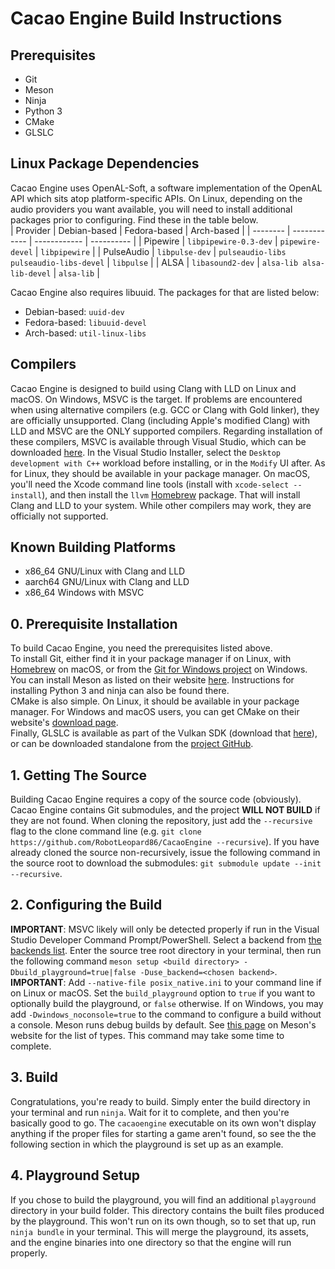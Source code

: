 # Cacao Engine Build Instructions

## Prerequisites
* Git
* Meson
* Ninja
* Python 3
* CMake
* GLSLC

## Linux Package Dependencies
Cacao Engine uses OpenAL-Soft, a software implementation of the OpenAL API which sits atop platform-specific APIs. On Linux, depending on the audio providers you want available, you will need to install additional packages prior to configuring. Find these in the table below.  
| Provider | Debian-based | Fedora-based | Arch-based |
| -------- | ------------ | ------------ | ---------- |
| Pipewire | `libpipewire-0.3-dev` | `pipewire-devel` | `libpipewire` |
| PulseAudio | `libpulse-dev` | `pulseaudio-libs pulseaudio-libs-devel` | `libpulse` |
| ALSA | `libasound2-dev` | `alsa-lib alsa-lib-devel` | `alsa-lib` |  

Cacao Engine also requires libuuid. The packages for that are listed below:
* Debian-based: `uuid-dev`
* Fedora-based: `libuuid-devel`
* Arch-based: `util-linux-libs`


## Compilers
Cacao Engine is designed to build using Clang with LLD on Linux and macOS. On Windows, MSVC is the target. If problems are encountered when using alternative compilers (e.g. GCC or Clang with Gold linker), they are officially unsupported. Clang (including Apple's modified Clang) with LLD and MSVC are the ONLY supported compilers. Regarding installation of these compilers, MSVC is available through Visual Studio, which can be downloaded [here](https://visualstudio.microsoft.com). In the Visual Studio Installer, select the `Desktop development with C++` workload before installing, or in the `Modify` UI after. As for Linux, they should be available in your package manager. On macOS, you'll need the Xcode command line tools (install with `xcode-select --install`), and then install the `llvm` [Homebrew](https://brew.sh) package. That will install Clang and LLD to your system. While other compilers may work, they are officially not supported.

## Known Building Platforms
* x86_64 GNU/Linux with Clang and LLD
* aarch64 GNU/Linux with Clang and LLD
* x86_64 Windows with MSVC

## 0. Prerequisite Installation
To build Cacao Engine, you need the prerequisites listed above.  
To install Git, either find it in your package manager if on Linux, with [Homebrew](https://brew.sh) on macOS, or from the [Git for Windows project](https://gitforwindows.org) on Windows.  
You can install Meson as listed on their website [here](https://mesonbuild.com/SimpleStart.html#installing-meson). Instructions for installing Python 3 and ninja can also be found there.  
CMake is also simple. On Linux, it should be available in your package manager. For Windows and macOS users, you can get CMake on their website's [download page](https://cmake.org/download/#latest).  
Finally, GLSLC is available as part of the Vulkan SDK (download that [here](https://vulkan.lunarg.com/sdk/home)), or can be downloaded standalone from the [project GitHub](https://github.com/google/shaderc/blob/main/downloads.md).

## 1. Getting The Source
Building Cacao Engine requires a copy of the source code (obviously). Cacao Engine contains Git submodules, and the project **WILL NOT BUILD** if they are not found. When cloning the repository, just add the `--recursive` flag to the clone command line (e.g. `git clone https://github.com/RobotLeopard86/CacaoEngine --recursive`). If you have already cloned the source non-recursively, issue the following command in the source root to download the submodules: `git submodule update --init --recursive`.

## 2. Configuring the Build
**IMPORTANT**: MSVC likely will only be detected properly if run in the Visual Studio Developer Command Prompt/PowerShell.
Select a backend from [the backends list](backends). Enter the source tree root directory in your terminal, then run the following command `meson setup <build directory> -Dbuild_playground=true|false -Duse_backend=<chosen backend>`. **IMPORTANT**: Add `--native-file posix_native.ini` to your command line if on Linux or macOS. Set the `build_playground` option to `true` if you want to optionally build the playground, or `false` otherwise. If on Windows, you may add `-Dwindows_noconsole=true` to the command to configure a build without a console. Meson runs debug builds by default. See [this page](https://mesonbuild.com/Builtin-options.html#core-options) on Meson's website for the list of types. This command may take some time to complete.

## 3. Build
Congratulations, you're ready to build. Simply enter the build directory in your terminal and run `ninja`. Wait for it to complete, and then you're basically good to go. The `cacaoengine` executable on its own won't display anything if the proper files for starting a game aren't found, so see the the following section in which the playground is set up as an example.

## 4. Playground Setup
If you chose to build the playground, you will find an additional `playground` directory in your build folder. This directory contains the built files produced by the playground. This won't run on its own though, so to set that up, run `ninja bundle` in your terminal. This will merge the playground, its assets, and the engine binaries into one directory so that the engine will run properly.